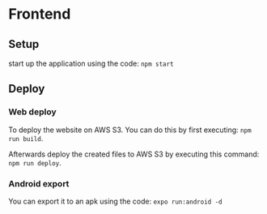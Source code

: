 # Frontend
## Setup
start up the application using the code: `npm start`

## Deploy
### Web deploy
To deploy the website on AWS S3. You can do this by first executing: `npm run build`.

Afterwards deploy the created files to AWS S3 by executing this command: `npm run deploy`. 

### Android export 
You can export it to an apk using the code: `expo run:android -d`